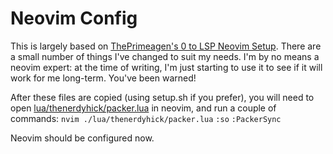 # Neovim Config

This is largely based on [ThePrimeagen's 0 to LSP Neovim Setup](https://www.youtube.com/watch?v=w7i4amO_zaE).  There are a small number of things I've changed to suit my needs.  I'm by no means a neovim expert: at the time of writing, I'm just starting to use it to see if it will work for me long-term.  You've been warned!

After these files are copied (using setup.sh if you prefer), you will need to open [lua/thenerdyhick/packer.lua](./lua/thenerdyhick/packer.lua) in neovim, and run a couple of commands:
`nvim ./lua/thenerdyhick/packer.lua`
`:so`
`:PackerSync`

Neovim should be configured now.


